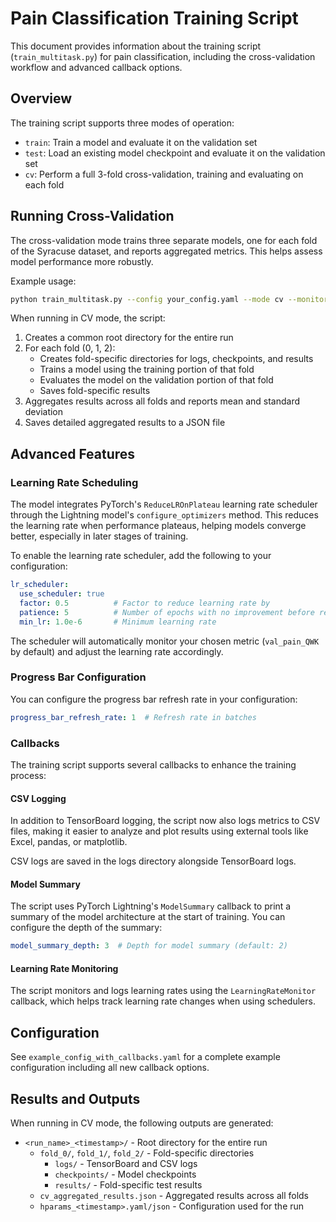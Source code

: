 # Pain Classification Training Script

This document provides information about the training script (`train_multitask.py`) for pain classification, including the cross-validation workflow and advanced callback options.

## Overview

The training script supports three modes of operation:
- `train`: Train a model and evaluate it on the validation set
- `test`: Load an existing model checkpoint and evaluate it on the validation set
- `cv`: Perform a full 3-fold cross-validation, training and evaluating on each fold

## Running Cross-Validation

The cross-validation mode trains three separate models, one for each fold of the Syracuse dataset, and reports aggregated metrics. This helps assess model performance more robustly.

Example usage:
```bash
python train_multitask.py --config your_config.yaml --mode cv --monitor_metric val_pain_QWK
```

When running in CV mode, the script:
1. Creates a common root directory for the entire run
2. For each fold (0, 1, 2):
   - Creates fold-specific directories for logs, checkpoints, and results
   - Trains a model using the training portion of that fold
   - Evaluates the model on the validation portion of that fold
   - Saves fold-specific results
3. Aggregates results across all folds and reports mean and standard deviation
4. Saves detailed aggregated results to a JSON file

## Advanced Features

### Learning Rate Scheduling

The model integrates PyTorch's `ReduceLROnPlateau` learning rate scheduler through the Lightning model's `configure_optimizers` method. This reduces the learning rate when performance plateaus, helping models converge better, especially in later stages of training.

To enable the learning rate scheduler, add the following to your configuration:

```yaml
lr_scheduler:
  use_scheduler: true
  factor: 0.5          # Factor to reduce learning rate by
  patience: 5          # Number of epochs with no improvement before reducing LR
  min_lr: 1.0e-6       # Minimum learning rate
```

The scheduler will automatically monitor your chosen metric (`val_pain_QWK` by default) and adjust the learning rate accordingly.

### Progress Bar Configuration

You can configure the progress bar refresh rate in your configuration:

```yaml
progress_bar_refresh_rate: 1  # Refresh rate in batches
```

### Callbacks

The training script supports several callbacks to enhance the training process:

#### CSV Logging

In addition to TensorBoard logging, the script now also logs metrics to CSV files, making it easier to analyze and plot results using external tools like Excel, pandas, or matplotlib.

CSV logs are saved in the logs directory alongside TensorBoard logs.

#### Model Summary 

The script uses PyTorch Lightning's `ModelSummary` callback to print a summary of the model architecture at the start of training. You can configure the depth of the summary:

```yaml
model_summary_depth: 3  # Depth for model summary (default: 2)
```

#### Learning Rate Monitoring

The script monitors and logs learning rates using the `LearningRateMonitor` callback, which helps track learning rate changes when using schedulers.

## Configuration

See `example_config_with_callbacks.yaml` for a complete example configuration including all new callback options.

## Results and Outputs

When running in CV mode, the following outputs are generated:
- `<run_name>_<timestamp>/` - Root directory for the entire run
  - `fold_0/`, `fold_1/`, `fold_2/` - Fold-specific directories
    - `logs/` - TensorBoard and CSV logs
    - `checkpoints/` - Model checkpoints 
    - `results/` - Fold-specific test results
  - `cv_aggregated_results.json` - Aggregated results across all folds
  - `hparams_<timestamp>.yaml/json` - Configuration used for the run 